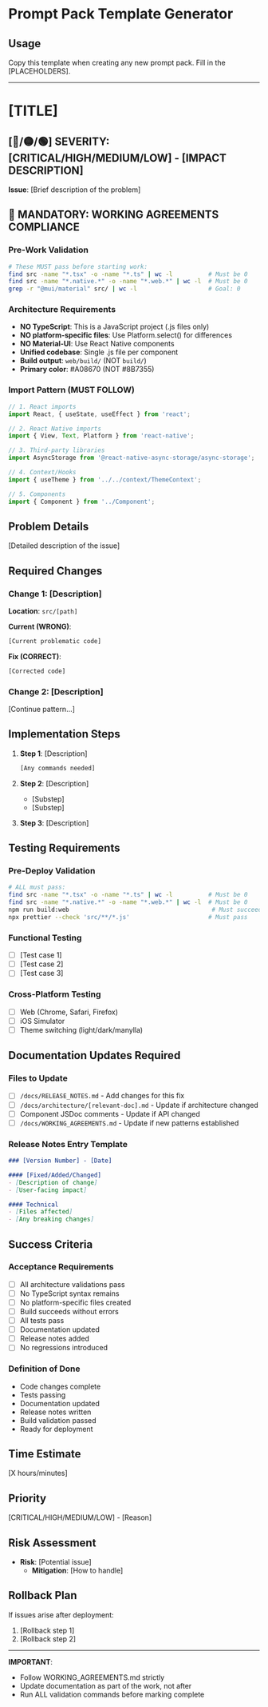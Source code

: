 # Prompt Pack Template Generator

## Usage
Copy this template when creating any new prompt pack. Fill in the [PLACEHOLDERS].

---

# [TITLE]

## [🔴/🟡/🟢] SEVERITY: [CRITICAL/HIGH/MEDIUM/LOW] - [IMPACT DESCRIPTION]

**Issue**: [Brief description of the problem]

## 🔴 MANDATORY: WORKING AGREEMENTS COMPLIANCE

### Pre-Work Validation
```bash
# These MUST pass before starting work:
find src -name "*.tsx" -o -name "*.ts" | wc -l          # Must be 0
find src -name "*.native.*" -o -name "*.web.*" | wc -l  # Must be 0
grep -r "@mui/material" src/ | wc -l                    # Goal: 0
```

### Architecture Requirements
- **NO TypeScript**: This is a JavaScript project (.js files only)
- **NO platform-specific files**: Use Platform.select() for differences
- **NO Material-UI**: Use React Native components
- **Unified codebase**: Single .js file per component
- **Build output**: `web/build/` (NOT `build/`)
- **Primary color**: #A08670 (NOT #8B7355)

### Import Pattern (MUST FOLLOW)
```javascript
// 1. React imports
import React, { useState, useEffect } from 'react';

// 2. React Native imports
import { View, Text, Platform } from 'react-native';

// 3. Third-party libraries
import AsyncStorage from '@react-native-async-storage/async-storage';

// 4. Context/Hooks
import { useTheme } from '../../context/ThemeContext';

// 5. Components
import { Component } from '../Component';
```

## Problem Details

[Detailed description of the issue]

## Required Changes

### Change 1: [Description]
**Location**: `src/[path]`

**Current (WRONG)**:
```javascript
[Current problematic code]
```

**Fix (CORRECT)**:
```javascript
[Corrected code]
```

### Change 2: [Description]
[Continue pattern...]

## Implementation Steps

1. **Step 1**: [Description]
   ```bash
   [Any commands needed]
   ```

2. **Step 2**: [Description]
   - [Substep]
   - [Substep]

3. **Step 3**: [Description]

## Testing Requirements

### Pre-Deploy Validation
```bash
# ALL must pass:
find src -name "*.tsx" -o -name "*.ts" | wc -l          # Must be 0
find src -name "*.native.*" -o -name "*.web.*" | wc -l  # Must be 0
npm run build:web                                        # Must succeed
npx prettier --check 'src/**/*.js'                      # Must pass
```

### Functional Testing
- [ ] [Test case 1]
- [ ] [Test case 2]
- [ ] [Test case 3]

### Cross-Platform Testing
- [ ] Web (Chrome, Safari, Firefox)
- [ ] iOS Simulator
- [ ] Theme switching (light/dark/manylla)

## Documentation Updates Required

### Files to Update
- [ ] `/docs/RELEASE_NOTES.md` - Add changes for this fix
- [ ] `/docs/architecture/[relevant-doc].md` - Update if architecture changed
- [ ] Component JSDoc comments - Update if API changed
- [ ] `/docs/WORKING_AGREEMENTS.md` - Update if new patterns established

### Release Notes Entry Template
```markdown
### [Version Number] - [Date]

#### [Fixed/Added/Changed]
- [Description of change]
- [User-facing impact]

#### Technical
- [Files affected]
- [Any breaking changes]
```

## Success Criteria

### Acceptance Requirements
- [ ] All architecture validations pass
- [ ] No TypeScript syntax remains
- [ ] No platform-specific files created
- [ ] Build succeeds without errors
- [ ] All tests pass
- [ ] Documentation updated
- [ ] Release notes added
- [ ] No regressions introduced

### Definition of Done
- Code changes complete
- Tests passing
- Documentation updated
- Release notes written
- Build validation passed
- Ready for deployment

## Time Estimate
[X hours/minutes]

## Priority
[CRITICAL/HIGH/MEDIUM/LOW] - [Reason]

## Risk Assessment
- **Risk**: [Potential issue]
  - **Mitigation**: [How to handle]

## Rollback Plan
If issues arise after deployment:
1. [Rollback step 1]
2. [Rollback step 2]

---

**IMPORTANT**: 
- Follow WORKING_AGREEMENTS.md strictly
- Update documentation as part of the work, not after
- Run ALL validation commands before marking complete